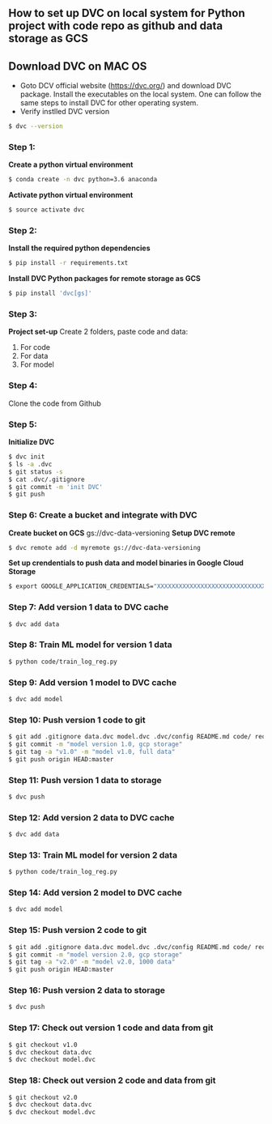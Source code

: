 ## How to set up DVC on local system for Python project with code repo as github and data storage as GCS

## Download DVC on MAC OS
- Goto DCV official website (https://dvc.org/) and download DVC package. Install the executables on the local system. One can follow the same steps to install DVC for other operating system.
- Verify instlled DVC version
```bash
$ dvc --version
```

### Step 1:
**Create a python virtual environment**
``` bash
$ conda create -n dvc python=3.6 anaconda
```
**Activate python virtual environment**
``` bash
$ source activate dvc
```

### Step 2: 
**Install the required python dependencies**
```bash
$ pip install -r requirements.txt
```
**Install DVC Python packages for remote storage as GCS**
```bash
$ pip install 'dvc[gs]'
```

### Step 3:
**Project set-up**
Create 2 folders, paste code and data:
1. For code
2. For data
3. For model

### Step 4:
Clone the code from Github

### Step 5:
**Initialize DVC**
```bash
$ dvc init
$ ls -a .dvc
$ git status -s
$ cat .dvc/.gitignore
$ git commit -m 'init DVC'
$ git push
```

### Step 6: Create a bucket and integrate with DVC
**Create bucket on GCS**
gs://dvc-data-versioning
**Setup DVC remote**
```bash
$ dvc remote add -d myremote gs://dvc-data-versioning
```
**Set up crendentials to push data and model binaries in Google Cloud Storage**
```bash
$ export GOOGLE_APPLICATION_CREDENTIALS="XXXXXXXXXXXXXXXXXXXXXXXXXXXXXX"
```

### Step 7: Add version 1 data to DVC cache
```bash
$ dvc add data
```

### Step 8: Train ML model for version 1 data
```bash
$ python code/train_log_reg.py
```
### Step 9: Add version 1 model to DVC cache
```bash
$ dvc add model
```


### Step 10: Push version 1 code to git
```bash
$ git add .gitignore data.dvc model.dvc .dvc/config README.md code/ requirements.txt
$ git commit -m "model version 1.0, gcp storage"
$ git tag -a "v1.0" -m "model v1.0, full data"
$ git push origin HEAD:master
```

### Step 11: Push version 1 data to storage
```bash
$ dvc push
```

### Step 12: Add version 2 data to DVC cache
```bash
$ dvc add data
```

### Step 13: Train ML model for version 2 data
```bash
$ python code/train_log_reg.py
```
### Step 14: Add version 2 model to DVC cache
```bash
$ dvc add model
```


### Step 15: Push version 2 code to git
```bash
$ git add .gitignore data.dvc model.dvc .dvc/config README.md code/ requirements.txt
$ git commit -m "model version 2.0, gcp storage"
$ git tag -a "v2.0" -m "model v2.0, 1000 data"
$ git push origin HEAD:master
```

### Step 16: Push version 2 data to storage
```bash
$ dvc push
```

### Step 17: Check out version 1 code and data from git 
```bash
$ git checkout v1.0
$ dvc checkout data.dvc
$ dvc checkout model.dvc
```

### Step 18: Check out version 2 code and data from git 
```bash
$ git checkout v2.0
$ dvc checkout data.dvc
$ dvc checkout model.dvc
```


